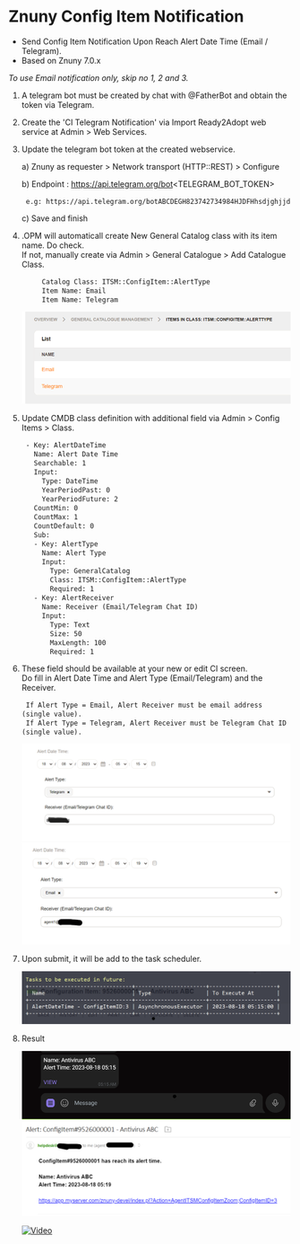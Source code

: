 # Znuny Config Item Notification
- Send Config Item Notification Upon Reach Alert Date Time (Email / Telegram).
- Based on Znuny 7.0.x


*To use Email notification only, skip no 1, 2 and 3.*
 
1) A telegram bot must be created by chat with @FatherBot and obtain the token via Telegram.


2) Create the 'CI Telegram Notification' via Import Ready2Adopt web service at Admin > Web Services.


3) Update the telegram bot token at the created webservice.

	a) Znuny as requester > Network transport (HTTP::REST) > Configure

	b) Endpoint : https://api.telegram.org/bot<TELEGRAM_BOT_TOKEN>

		e.g: https://api.telegram.org/botABCDEGH823742734984HJDFHhsdjghjjd
	
	c) Save and finish  


4) .OPM will automaticall create New General Catalog class with its item name. Do check.   
	If not, manually create via Admin > General Catalogue > Add Catalogue Class. 

			Catalog Class: ITSM::ConfigItem::AlertType
			Item Name: Email
			Item Name: Telegram
			
	![general_catalogue](general_catalogue.png) 
	
	
5) Update CMDB class definition with additional field via Admin > Config Items > Class.

		- Key: AlertDateTime
		  Name: Alert Date Time
		  Searchable: 1
		  Input:
		    Type: DateTime
		    YearPeriodPast: 0
		    YearPeriodFuture: 2
		  CountMin: 0
		  CountMax: 1
		  CountDefault: 0
		  Sub:
		  - Key: AlertType
		    Name: Alert Type
		    Input:
		      Type: GeneralCatalog
		      Class: ITSM::ConfigItem::AlertType
		      Required: 1
		  - Key: AlertReceiver
		    Name: Receiver (Email/Telegram Chat ID)
		    Input:
		      Type: Text
		      Size: 50
		      MaxLength: 100
		      Required: 1

		
6. These field should be available at your new or edit CI screen.  
   Do fill in Alert Date Time and Alert Type (Email/Telegram) and the Receiver.
   
		If Alert Type = Email, Alert Receiver must be email address (single value). 
		If Alert Type = Telegram, Alert Receiver must be Telegram Chat ID (single value). 

	![ci_field1](ci_field1.png)
	![ci_field2](ci_field2.png)
		
		
7. Upon submit, it will be add to the task scheduler.

	![daemon-summary](daemon-summary.png)
	
	
8. Result

	![telegram-alert](telegram-alert.png)
	![email-alert](email-alert.png)
	
	[![Video](https://img.youtube.com/vi/9dKlKJfS7jY/maxresdefault.jpg)](https://www.youtube.com/watch?v=9dKlKJfS7jY)
	